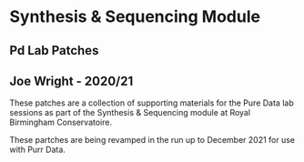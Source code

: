 # Synthesis & Sequencing Module
## Pd Lab Patches

## Joe Wright  - 2020/21

These patches are a collection of supporting materials for the Pure Data lab sessions as part of the Synthesis & Sequencing module at Royal Birmingham Conservatoire. 

These partches are being revamped in the run up to December 2021 for use with Purr Data.
